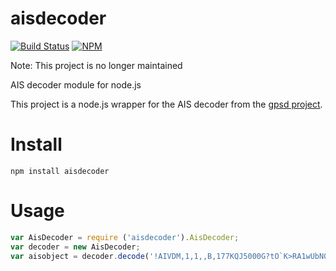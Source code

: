 aisdecoder
==========
[![Build Status](https://travis-ci.org/kintel/aisdecoder.png)](https://travis-ci.org/kintel/aisdecoder)
[![NPM](https://nodei.co/npm/aisdecoder.png)](https://nodei.co/npm/aisdecoder/)

Note: This project is no longer maintained

AIS decoder module for node.js


This project is a node.js wrapper for the AIS decoder from the [gpsd project](http://www.catb.org/gpsd).

# Install

```npm install aisdecoder```

# Usage

````javascript
var AisDecoder = require ('aisdecoder').AisDecoder;
var decoder = new AisDecoder;
var aisobject = decoder.decode('!AIVDM,1,1,,B,177KQJ5000G?tO`K>RA1wUbN0TKH,0*5C');
````


